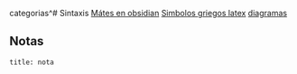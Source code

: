 categorias^# Sintaxis
[Mátes en obsidian](https://help.obsidian.md/How+to/Format+your+notes#Math)
[Simbolos griegos latex](https://manualdelatex.com/caracteres/letras-griegas)
[diagramas](https://help.obsidian.md/How+to/Format+your+notes#Diagram)
## Notas
```ad-summary
title: nota
```